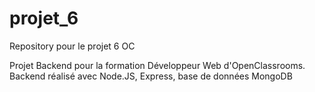 # projet_6
Repository pour le projet 6 OC

Projet Backend pour la formation Développeur Web d'OpenClassrooms.
Backend réalisé avec Node.JS, Express, base de données MongoDB
